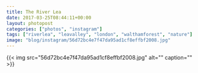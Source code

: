 ```yaml
---
title: The River Lea
date: 2017-03-25T08:44:11+00:00
layout: photopost
categories: ["photos", "instagram"]
tags: ["riverlea", "leavalley", "london", "walthamforest", "nature"]
image: "blog/instagram/56d72bc4e7f47da95ad1cf8effbf2008.jpg"
---
```


{{< img src="56d72bc4e7f47da95ad1cf8effbf2008.jpg" alt="" caption="" >}}




